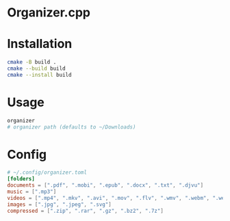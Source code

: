 # Organizer.cpp

# Installation

```bash
cmake -B build .
cmake --build build
cmake --install build
```

# Usage

```bash
organizer
# organizer path (defaults to ~/Downloads)
```

# Config

```toml
# ~/.config/organizer.toml
[folders]
documents = [".pdf", ".mobi", ".epub", ".docx", ".txt", ".djvu"]
music = [".mp3"]
videos = [".mp4", ".mkv", ".avi", ".mov", ".flv", ".wmv", ".webm", ".webp"]
images = [".jpg", ".jpeg", ".svg"]
compressed = [".zip", ".rar", ".gz", ".bz2", ".7z"]
```
